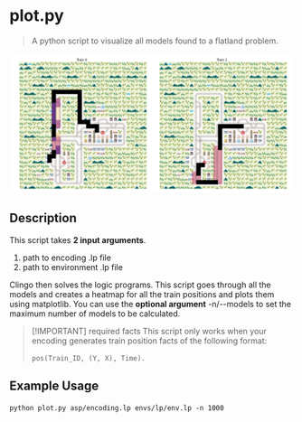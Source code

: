 # plot.py
> A python script to visualize all models found to a flatland problem.

![image](images/Figure_1.png)

## Description
This script takes **2 input arguments**.
1. path to encoding .lp file
2. path to environment .lp file

Clingo then solves the logic programs. This script goes through all the 
models and creates a heatmap for all the train positions and plots them
using matplotlib. You can use the **optional argument** -n/--models to
set the maximum number of models to be calculated.

> [!IMPORTANT] required facts
> This script only works when your encoding generates train position
> facts of the following format:    
> ~~~ 
> pos(Train_ID, (Y, X), Time).
> ~~~

## Example Usage
    python plot.py asp/encoding.lp envs/lp/env.lp -n 1000
